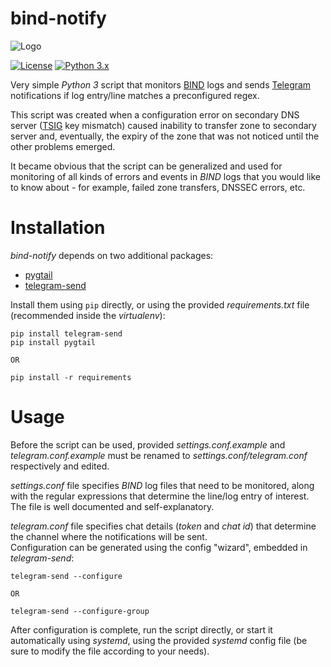 # bind-notify

![Logo](https://i.imgur.com/GMYC4Qm.png)

[![License](https://img.shields.io/badge/license-MIT-green.svg)](https://github.com/aelth/bind-notify/blob/main/LICENSE) [![Python 3.x](https://img.shields.io/badge/python-3.x-blue)](https://www.python.org/)

Very simple *Python 3* script that monitors [BIND](https://www.isc.org/bind/) logs and sends [Telegram](https://telegram.org/) notifications if log entry/line matches a preconfigured regex.

This script was created when a configuration error on secondary DNS server ([TSIG](https://en.wikipedia.org/wiki/TSIG) key mismatch) caused inability to transfer zone to secondary server and, eventually, the expiry of the zone that was not noticed until the other problems emerged.

It became obvious that the script can be generalized and used for monitoring of all kinds of errors and events in *BIND* logs that you would like to know about - for example, failed zone transfers, DNSSEC errors, etc.

# Installation

*bind-notify* depends on two additional packages:
- [pygtail](https://pypi.org/project/pygtail/)
- [telegram-send](https://pypi.org/project/telegram-send/)

Install them using `pip` directly, or using the provided *requirements.txt* file (recommended inside the *virtualenv*):
```
pip install telegram-send
pip install pygtail

OR

pip install -r requirements

```

# Usage

Before the script can be used, provided *settings.conf.example* and *telegram.conf.example* must be renamed to *settings.conf/telegram.conf* respectively and edited.

*settings.conf* file specifies *BIND* log files that need to be monitored, along with the regular expressions that determine the line/log entry of interest.  
The file is well documented and self-explanatory.

*telegram.conf* file specifies chat details (*token* and *chat id*) that determine the channel where the notifications will be sent.  
Configuration can be generated using the config "wizard", embedded in *telegram-send*:
```
telegram-send --configure

OR

telegram-send --configure-group
```

After configuration is complete, run the script directly, or start it automatically using *systemd*, using the provided *systemd* config file (be sure to modify the file according to your needs).
